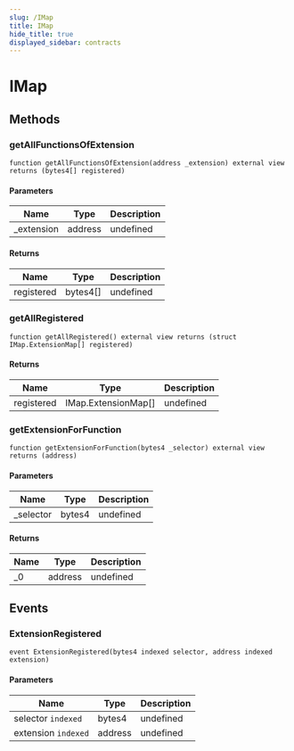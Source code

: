 ```yaml
---
slug: /IMap
title: IMap
hide_title: true
displayed_sidebar: contracts
---
```


# IMap

## Methods

### getAllFunctionsOfExtension

```solidity
function getAllFunctionsOfExtension(address _extension) external view returns (bytes4[] registered)
```

#### Parameters

| Name        | Type    | Description |
| ----------- | ------- | ----------- |
| \_extension | address | undefined   |

#### Returns

| Name       | Type     | Description |
| ---------- | -------- | ----------- |
| registered | bytes4[] | undefined   |

### getAllRegistered

```solidity
function getAllRegistered() external view returns (struct IMap.ExtensionMap[] registered)
```

#### Returns

| Name       | Type                | Description |
| ---------- | ------------------- | ----------- |
| registered | IMap.ExtensionMap[] | undefined   |

### getExtensionForFunction

```solidity
function getExtensionForFunction(bytes4 _selector) external view returns (address)
```

#### Parameters

| Name       | Type   | Description |
| ---------- | ------ | ----------- |
| \_selector | bytes4 | undefined   |

#### Returns

| Name | Type    | Description |
| ---- | ------- | ----------- |
| \_0  | address | undefined   |

## Events

### ExtensionRegistered

```solidity
event ExtensionRegistered(bytes4 indexed selector, address indexed extension)
```

#### Parameters

| Name                | Type    | Description |
| ------------------- | ------- | ----------- |
| selector `indexed`  | bytes4  | undefined   |
| extension `indexed` | address | undefined   |
